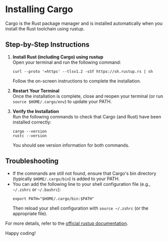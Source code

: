 # Installing Cargo

Cargo is the Rust package manager and is installed automatically when you install the Rust toolchain using rustup.

## Step-by-Step Instructions

1. **Install Rust (including Cargo) using rustup**  
   Open your terminal and run the following command:
   ```
   curl --proto '=https' --tlsv1.2 -sSf https://sh.rustup.rs | sh
   ```
   Follow the on-screen instructions to complete the installation.

2. **Restart Your Terminal**  
   Once the installation is complete, close and reopen your terminal (or run `source $HOME/.cargo/env`) to update your PATH.

3. **Verify the Installation**  
   Run the following commands to check that Cargo (and Rust) have been installed correctly:
   ```
   cargo --version
   rustc --version
   ```
   You should see version information for both commands.

## Troubleshooting
- If the commands are still not found, ensure that Cargo's bin directory (typically `$HOME/.cargo/bin`) is added to your PATH.
- You can add the following line to your shell configuration file (e.g., `~/.zshrc` or `~/.bashrc`):
  ```
  export PATH="$HOME/.cargo/bin:$PATH"
  ```
  Then reload your shell configuration with `source ~/.zshrc` (or the appropriate file).

For more details, refer to the [official rustup documentation](https://rustup.rs/).

Happy coding!
